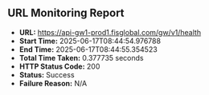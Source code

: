 ## URL Monitoring Report

- **URL:** https://api-gw1-prod1.fisglobal.com/gw/v1/health
- **Start Time:** 2025-06-17T08:44:54.976788
- **End Time:** 2025-06-17T08:44:55.354523
- **Total Time Taken:** 0.377735 seconds
- **HTTP Status Code:** 200
- **Status:** Success
- **Failure Reason:** N/A
